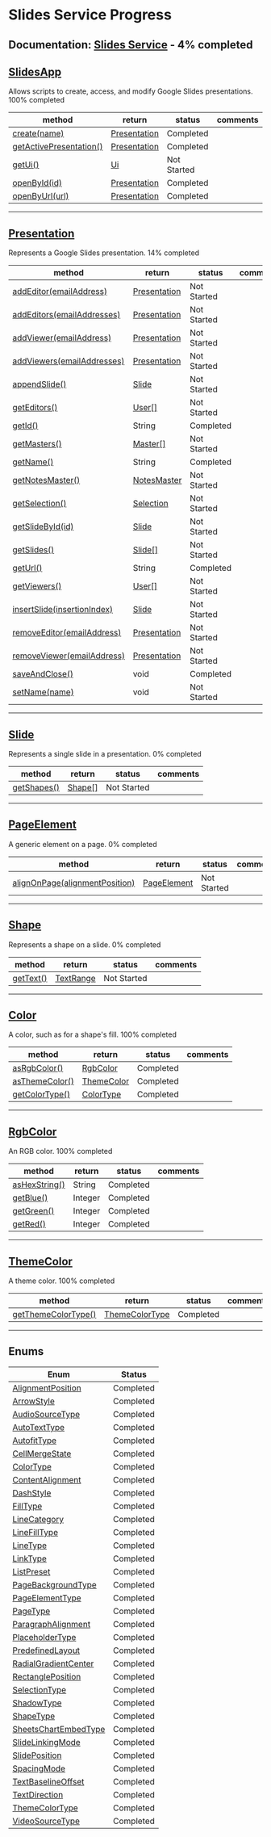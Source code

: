 # Slides Service Progress
**Documentation:** [Slides Service](https://developers.google.com/apps-script/reference/slides) - 4% completed
---
## [SlidesApp](https://developers.google.com/apps-script/reference/slides/slides-app)
Allows scripts to create, access, and modify Google Slides presentations.
100% completed

| method | return | status | comments |
| --- | --- | --- | --- |
| [create(name)](https://developers.google.com/apps-script/reference/slides/slides-app#create(String)) | [Presentation](#presentation) | Completed | |
| [getActivePresentation()](https://developers.google.com/apps-script/reference/slides/slides-app#getActivePresentation()) | [Presentation](#presentation) | Completed | |
| [getUi()](https://developers.google.com/apps-script/reference/slides/slides-app#getUi()) | [Ui](https://developers.google.com/apps-script/reference/base/ui) | Not Started | |
| [openById(id)](https://developers.google.com/apps-script/reference/slides/slides-app#openById(String)) | [Presentation](#presentation) | Completed | |
| [openByUrl(url)](https://developers.google.com/apps-script/reference/slides/slides-app#openByUrl(String)) | [Presentation](#presentation) | Completed | |

---
## [Presentation](https://developers.google.com/apps-script/reference/slides/presentation)
Represents a Google Slides presentation.
14% completed

| method | return | status | comments |
| --- | --- | --- | --- |
| [addEditor(emailAddress)](https://developers.google.com/apps-script/reference/slides/presentation#addEditor(String)) | [Presentation](#presentation) | Not Started | |
| [addEditors(emailAddresses)](https://developers.google.com/apps-script/reference/slides/presentation#addEditors(String)) | [Presentation](#presentation) | Not Started | |
| [addViewer(emailAddress)](https://developers.google.com/apps-script/reference/slides/presentation#addViewer(String)) | [Presentation](#presentation) | Not Started | |
| [addViewers(emailAddresses)](https://developers.google.com/apps-script/reference/slides/presentation#addViewers(String)) | [Presentation](#presentation) | Not Started | |
| [appendSlide()](https://developers.google.com/apps-script/reference/slides/presentation#appendSlide()) | [Slide](#slide) | Not Started | |
| [getEditors()](https://developers.google.com/apps-script/reference/slides/presentation#getEditors()) | [User[]](https://developers.google.com/apps-script/reference/base/user) | Not Started | |
| [getId()](https://developers.google.com/apps-script/reference/slides/presentation#getId()) | String | Completed | |
| [getMasters()](https://developers.google.com/apps-script/reference/slides/presentation#getMasters()) | [Master[]](#master) | Not Started | |
| [getName()](https://developers.google.com/apps-script/reference/slides/presentation#getName()) | String | Completed | |
| [getNotesMaster()](https://developers.google.com/apps-script/reference/slides/presentation#getNotesMaster()) | [NotesMaster](https://developers.google.com/apps-script/reference/slides/notes-master) | Not Started | |
| [getSelection()](https://developers.google.com/apps-script/reference/slides/presentation#getSelection()) | [Selection](https://developers.google.com/apps-script/reference/slides/selection) | Not Started | |
| [getSlideById(id)](https://developers.google.com/apps-script/reference/slides/presentation#getSlideById(String)) | [Slide](#slide) | Not Started | |
| [getSlides()](https://developers.google.com/apps-script/reference/slides/presentation#getSlides()) | [Slide[]](#slide) | Not Started | |
| [getUrl()](https://developers.google.com/apps-script/reference/slides/presentation#getUrl()) | String | Completed | |
| [getViewers()](https://developers.google.com/apps-script/reference/slides/presentation#getViewers()) | [User[]](https://developers.google.com/apps-script/reference/base/user) | Not Started | |
| [insertSlide(insertionIndex)](https://developers.google.com/apps-script/reference/slides/presentation#insertSlide(Integer)) | [Slide](#slide) | Not Started | |
| [removeEditor(emailAddress)](https://developers.google.com/apps-script/reference/slides/presentation#removeEditor(String)) | [Presentation](#presentation) | Not Started | |
| [removeViewer(emailAddress)](https://developers.google.com/apps-script/reference/slides/presentation#removeViewer(String)) | [Presentation](#presentation) | Not Started | |
| [saveAndClose()](https://developers.google.com/apps-script/reference/slides/presentation#saveAndClose()) | void | Completed | |
| [setName(name)](https://developers.google.com/apps-script/reference/slides/presentation#setName(String)) | void | Not Started | |

---
## [Slide](https://developers.google.com/apps-script/reference/slides/slide)
Represents a single slide in a presentation.
0% completed

| method | return | status | comments |
| --- | --- | --- | --- |
| [getShapes()](https://developers.google.com/apps-script/reference/slides/slide#getShapes()) | [Shape[]](#shape) | Not Started | |

---
## [PageElement](https://developers.google.com/apps-script/reference/slides/page-element)
A generic element on a page.
0% completed

| method | return | status | comments |
| --- | --- | --- | --- |
| [alignOnPage(alignmentPosition)](https://developers.google.com/apps-script/reference/slides/page-element#alignOnPage(AlignmentPosition)) | [PageElement](#pageelement) | Not Started | |

---
## [Shape](https://developers.google.com/apps-script/reference/slides/shape)
Represents a shape on a slide.
0% completed

| method | return | status | comments |
| --- | --- | --- | --- |
| [getText()](https://developers.google.com/apps-script/reference/slides/shape#getText()) | [TextRange](#textrange) | Not Started | |

---
## [Color](https://developers.google.com/apps-script/reference/slides/color)
A color, such as for a shape's fill.
100% completed

| method | return | status | comments |
| --- | --- | --- | --- |
| [asRgbColor()](https://developers.google.com/apps-script/reference/slides/color#asRgbColor()) | [RgbColor](#rgbcolor) | Completed | |
| [asThemeColor()](https://developers.google.com/apps-script/reference/slides/color#asThemeColor()) | [ThemeColor](#themecolor) | Completed | |
| [getColorType()](https://developers.google.com/apps-script/reference/slides/color#getColorType()) | [ColorType](#colortype) | Completed | |

---
## [RgbColor](https://developers.google.com/apps-script/reference/slides/rgb-color)
An RGB color.
100% completed

| method | return | status | comments |
| --- | --- | --- | --- |
| [asHexString()](https://developers.google.com/apps-script/reference/slides/rgb-color#asHexString()) | String | Completed | |
| [getBlue()](https://developers.google.com/apps-script/reference/slides/rgb-color#getBlue()) | Integer | Completed | |
| [getGreen()](https://developers.google.com/apps-script/reference/slides/rgb-color#getGreen()) | Integer | Completed | |
| [getRed()](https://developers.google.com/apps-script/reference/slides/rgb-color#getRed()) | Integer | Completed | |

---
## [ThemeColor](https://developers.google.com/apps-script/reference/slides/theme-color)
A theme color.
100% completed

| method | return | status | comments |
| --- | --- | --- | --- |
| [getThemeColorType()](https://developers.google.com/apps-script/reference/slides/theme-color#getThemeColorType()) | [ThemeColorType](#themecolortype) | Completed | |

---
## Enums
| Enum | Status |
| --- | --- |
| [AlignmentPosition](https://developers.google.com/apps-script/reference/slides/alignment-position) | Completed |
| [ArrowStyle](https://developers.google.com/apps-script/reference/slides/arrow-style) | Completed |
| [AudioSourceType](https://developers.google.com/apps-script/reference/slides/audio-source-type) | Completed |
| [AutoTextType](https://developers.google.com/apps-script/reference/slides/auto-text-type) | Completed |
| [AutofitType](https://developers.google.com/apps-script/reference/slides/autofit-type) | Completed |
| [CellMergeState](https://developers.google.com/apps-script/reference/slides/cell-merge-state) | Completed |
| [ColorType](https://developers.google.com/apps-script/reference/slides/color-type) | Completed |
| [ContentAlignment](https://developers.google.com/apps-script/reference/slides/content-alignment) | Completed |
| [DashStyle](https://developers.google.com/apps-script/reference/slides/dash-style) | Completed |
| [FillType](https://developers.google.com/apps-script/reference/slides/fill-type) | Completed |
| [LineCategory](https://developers.google.com/apps-script/reference/slides/line-category) | Completed |
| [LineFillType](https://developers.google.com/apps-script/reference/slides/line-fill-type) | Completed |
| [LineType](https://developers.google.com/apps-script/reference/slides/line-type) | Completed |
| [LinkType](https://developers.google.com/apps-script/reference/slides/link-type) | Completed |
| [ListPreset](https://developers.google.com/apps-script/reference/slides/list-preset) | Completed |
| [PageBackgroundType](https://developers.google.com/apps-script/reference/slides/page-background-type) | Completed |
| [PageElementType](https://developers.google.com/apps-script/reference/slides/page-element-type) | Completed |
| [PageType](https://developers.google.com/apps-script/reference/slides/page-type) | Completed |
| [ParagraphAlignment](https://developers.google.com/apps-script/reference/slides/paragraph-alignment) | Completed |
| [PlaceholderType](https://developers.google.com/apps-script/reference/slides/placeholder-type) | Completed |
| [PredefinedLayout](https://developers.google.com/apps-script/reference/slides/predefined-layout) | Completed |
| [RadialGradientCenter](https://developers.google.com/apps-script/reference/slides/radial-gradient-center) | Completed |
| [RectanglePosition](https://developers.google.com/apps-script/reference/slides/rectangle-position) | Completed |
| [SelectionType](https://developers.google.com/apps-script/reference/slides/selection-type) | Completed |
| [ShadowType](https://developers.google.com/apps-script/reference/slides/shadow-type) | Completed |
| [ShapeType](https://developers.google.com/apps-script/reference/slides/shape-type) | Completed |
| [SheetsChartEmbedType](https://developers.google.com/apps-script/reference/slides/sheets-chart-embed-type) | Completed |
| [SlideLinkingMode](https://developers.google.com/apps-script/reference/slides/slide-linking-mode) | Completed |
| [SlidePosition](https://developers.google.com/apps-script/reference/slides/slide-position) | Completed |
| [SpacingMode](https://developers.google.com/apps-script/reference/slides/spacing-mode) | Completed |
| [TextBaselineOffset](https://developers.google.com/apps-script/reference/slides/text-baseline-offset) | Completed |
| [TextDirection](https://developers.google.com/apps-script/reference/slides/text-direction) | Completed |
| [ThemeColorType](https://developers.google.com/apps-script/reference/slides/theme-color-type) | Completed |
| [VideoSourceType](https://developers.google.com/apps-script/reference/slides/video-source-type) | Completed |